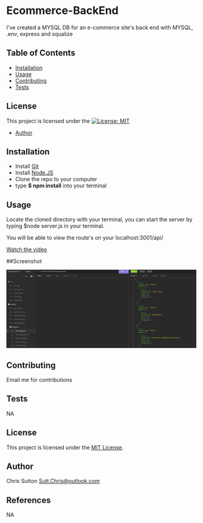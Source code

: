 # Ecommerce-BackEnd

I've created a MYSQL DB for an e-commerce site's back end with MYSQL, .env, express and squalize

## Table of Contents
- [Installation](#installation)
- [Usage](#usage)
- [Contributing](#contributing)
- [Tests](#tests)

## License

This project is licensed under the [![License: MIT](https://img.shields.io/badge/License-MIT-yellow.svg)](https://opensource.org/licenses/MIT)
  
- [Author](#author)

## Installation

* Install [Git](https://gitforwindows.org/)
* Install [Node.JS](https://nodejs.org/en/download)
* Clone the repo to your computer
* type **$ npm install** into your terminal


## Usage

Locate the cloned directory with your terminal, you can start the server 
by typing $node server.js in your terminal.

You will be able to view the route's on your localhost:3001/api/

[Watch the video](https://clipchamp.com/watch/1DkDZPUPtFJ)

##Screenshot

<img
  src="assets\images\eCom.png"
  alt="Ecommerce-BackEnd"
  style="display: left; margin: 0 auto; max-width: 500px">

## Contributing

Email me for contributions

## Tests

NA


## License

This project is licensed under the [MIT License](https://opensource.org/licenses/MIT).
  

## Author

Chris Sutton
Sutt.Chris@outlook.com

## References
NA